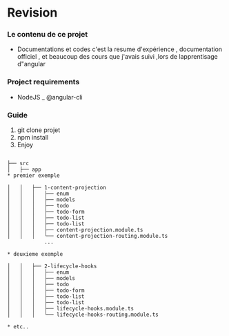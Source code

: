 # Revision

### Le contenu de ce projet
* Documentations et codes
c'est la resume d'expérience , documentation officiel , 
et beaucoup des cours que j'avais suivi ,lors de lapprentisage d"angular

### Project requirements
- NodeJS 
_ @angular-cli

### Guide
1) git clone projet 
2) npm install 
3) Enjoy
```

├── src
│   ├── app
* premier exemple

│   │   ├── 1-content-projection
│   │   │   ├── enum
│   │   │   ├── models
│   │   │   ├── todo
│   │   │   ├── todo-form
│   │   │   ├── todo-list
│   │   │   ├── todo-list
│   │   │   ├── content-projection.module.ts
│   │   │   └── content-projection-routing.module.ts
            ...
            
* deuxieme exemple

│   │   ├── 2-lifecycle-hooks
│   │   │   ├── enum
│   │   │   ├── models
│   │   │   ├── todo
│   │   │   ├── todo-form
│   │   │   ├── todo-list
│   │   │   ├── todo-list
│   │   │   ├── lifecycle-hooks.module.ts
│   │   │   └── lifecycle-hooks-routing.module.ts

* etc.. 
```

